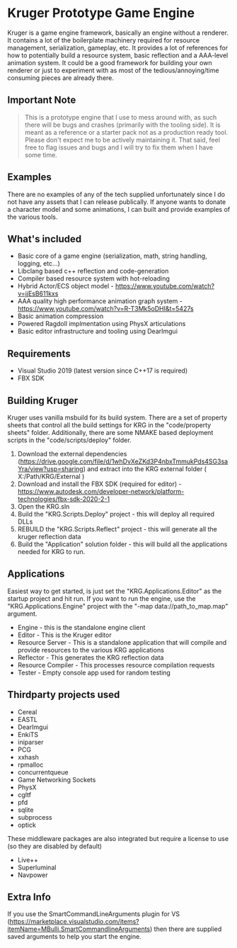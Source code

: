 # Kruger Prototype Game Engine

Kruger is a game engine framework, basically an engine without a renderer. It contains a lot of the boilerplate machinery required for resource management, serialization, gameplay, etc. It provides a lot of references for how to potentially build a resource system, basic reflection and a AAA-level animation system. It could be a good framework for building your own renderer or just to experiment with as most of the tedious/annoying/time consuming pieces are already there.

## Important Note

>This is a prototype engine that I use to mess around with, as such there will be bugs and crashes (primarily with the tooling side). It is meant as a reference or a starter pack not as a production ready tool. Please don't expect me to be actively maintaining it. That said, feel free to flag issues and bugs and I will try to fix them when I have some time.

## Examples

There are no examples of any of the tech supplied unfortunately since I do not have any assets that I can release publically. If anyone wants to donate a character model and some animations, I can built and provide examples of the various tools.

## What's included

* Basic core of a game engine (serialization, math, string handling, logging, etc...)
* Libclang based c++ reflection and code-generation
* Compiler based resource system with hot-reloading
* Hybrid Actor/ECS object model - <https://www.youtube.com/watch?v=jjEsB611kxs>
* AAA quality high performance animation graph system - <https://www.youtube.com/watch?v=R-T3Mk5oDHI&t=5427s>
* Basic animation compression
* Powered Ragdoll implmentation using PhysX articulations
* Basic editor infrastructure and tooling using DearImgui

## Requirements

* Visual Studio 2019 (latest version since C++17 is required)
* FBX SDK

## Building Kruger

Kruger uses vanilla msbuild for its build system. There are a set of property sheets that control all the build settings for KRG in the "code/property sheets" folder. Additionally, there are some NMAKE based deployment scripts in the "code/scripts/deploy" folder.

1. Download the external dependencies (<https://drive.google.com/file/d/1whDvXeZKd3P4nbxTmmukPds4SG3saYra/view?usp=sharing>) and extract into the KRG external folder ( X:/Path/KRG/External )
2. Download and install the FBX SDK (required for editor) - <https://www.autodesk.com/developer-network/platform-technologies/fbx-sdk-2020-2-1>
3. Open the KRG.sln
4. Build the "KRG.Scripts.Deploy" project - this will deploy all required DLLs
5. REBUILD the "KRG.Scripts.Reflect" project - this will generate all the kruger reflection data
6. Build the "Application" solution folder - this will build all the applications needed for KRG to run.

## Applications

Easiest way to get started, is just set the "KRG.Applications.Editor" as the startup project and hit run. If you want to run the engine, use the "KRG.Applications.Engine" project with the "-map data://path_to_map.map" argument.

* Engine - this is the standalone engine client
* Editor - This is the Kruger editor
* Resource Server - This is a standalone application that will compile and provide resources to the various KRG applications
* Reflector - This generates the KRG reflection data
* Resource Compiler - This processes resource compilation requests
* Tester - Empty console app used for random testing

## Thirdparty projects used

* Cereal
* EASTL
* DearImgui
* EnkiTS
* iniparser
* PCG
* xxhash
* rpmalloc
* concurrentqueue
* Game Networking Sockets
* PhysX
* cgltf
* pfd
* sqlite
* subprocess
* optick

These middleware packages are also integrated but require a license to use (so they are disabled by default)

* Live++
* Superluminal
* Navpower

## Extra Info

If you use the SmartCommandLineArguments plugin for VS (<https://marketplace.visualstudio.com/items?itemName=MBulli.SmartCommandlineArguments>) then there are supplied saved arguments to help you start the engine.
